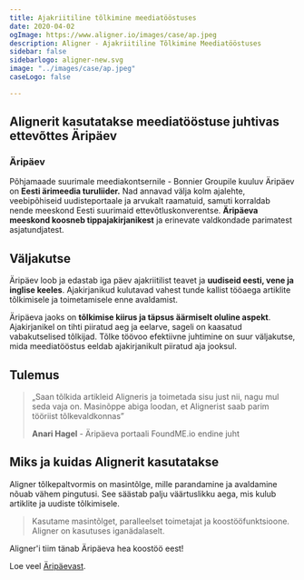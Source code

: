 ```yaml
---
title: Ajakriitiline tõlkimine meediatööstuses
date: 2020-04-02
ogImage: https://www.aligner.io/images/case/ap.jpeg
description: Aligner - Ajakriitiline Tõlkimine Meediatööstuses
sidebar: false
sidebarlogo: aligner-new.svg
image: "../images/case/ap.jpeg"
caseLogo: false

---
```

## Alignerit kasutatakse meediatööstuse juhtivas ettevõttes Äripäev

### Äripäev

Põhjamaade suurimale meediakontsernile - Bonnier Groupile kuuluv Äripäev on **Eesti ärimeedia turuliider.** Nad annavad välja kolm ajalehte, veebipõhiseid uudisteportaale ja arvukalt raamatuid, samuti korraldab nende meeskond Eesti suurimaid ettevõtluskonverentse. **Äripäeva meeskond koosneb tippajakirjanikest** ja erinevate valdkondade parimatest asjatundjatest.

## Väljakutse

Äripäev loob ja edastab iga päev ajakriitilist teavet ja **uudiseid eesti, vene ja inglise keeles**. Ajakirjanikud kulutavad vahest tunde kallist tööaega artiklite tõlkimisele ja toimetamisele enne avaldamist.

Äripäeva jaoks on **tõlkimise kiirus ja täpsus äärmiselt oluline aspekt**. Ajakirjanikel on tihti piiratud aeg ja eelarve, sageli on kaasatud vabakutselised tõlkijad. Tõlke töövoo efektiivne juhtimine on suur väljakutse, mida meediatööstus eeldab ajakirjanikult piiratud aja jooksul.

## Tulemus

> „Saan tõlkida artikleid Aligneris ja toimetada sisu just nii, nagu mul seda vaja on. Masinõppe abiga loodan, et Alignerist saab parim tööriist tõlkevaldkonnas” 
>
> **Anari Hagel** - Äripäeva portaali FoundME.io endine juht 

## Miks ja kuidas Alignerit kasutatakse

Aligner tõlkepaltvormis on masintõlge, mille parandamine ja avaldamine nõuab vähem pingutusi. See säästab palju väärtuslikku aega, mis kulub artiklite ja uudiste tõlkimisele.

> Kasutame masintõlget, paralleelset toimetajat ja koostööfunktsioone. Aligner on kasutuses iganädalaselt.

Aligner'i tiim tänab Äripäeva hea koostöö eest!

Loe veel [Äripäevast](https://www.aripaev.ee/ "Aripaev").